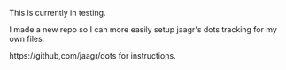 This is currently in testing.

I made a new repo so I can more easily setup jaagr's dots tracking for my own files.

https://github,com/jaagr/dots for instructions.
